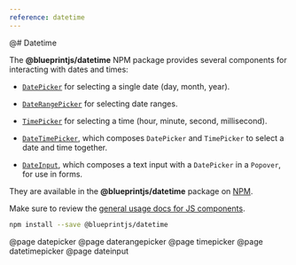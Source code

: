 ```yaml
---
reference: datetime
---
```


@# Datetime

The __@blueprintjs/datetime__ NPM package provides several components for interacting with dates and times:

- [`DatePicker`](#components.datetime.datepicker) for selecting a single date (day, month, year).

- [`DateRangePicker`](#components.datetime.daterangepicker) for selecting date ranges.

- [`TimePicker`](#components.datetime.timepicker) for selecting a time (hour, minute, second,
  millisecond).

- [`DateTimePicker`](#components.datetime.datetimepicker), which composes `DatePicker` and
  `TimePicker` to select a date and time together.

- [`DateInput`](#components.datetime.dateinput), which composes a text input with a `DatePicker` in
  a `Popover`, for use in forms.

They are available in the __@blueprintjs/datetime__ package on
[NPM](https://www.npmjs.com/package/@blueprintjs/datetime).

Make sure to review the [general usage docs for JS components](#components.usage).

```sh
npm install --save @blueprintjs/datetime
```

@page datepicker
@page daterangepicker
@page timepicker
@page datetimepicker
@page dateinput

